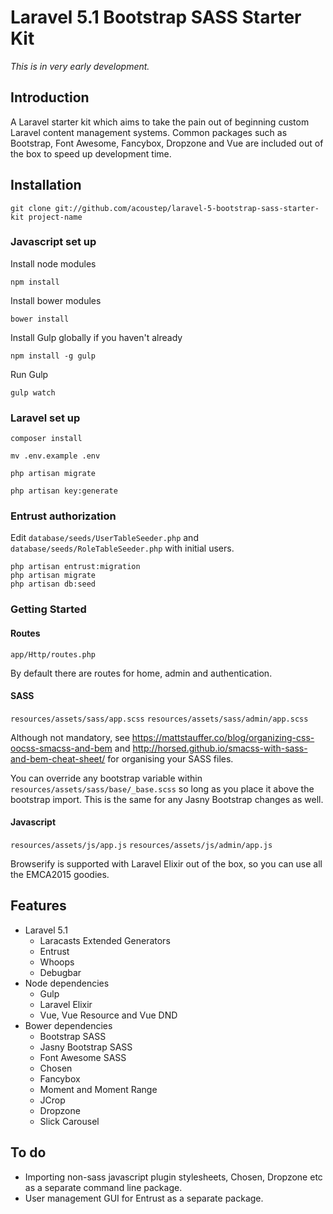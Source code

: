 # Laravel 5.1 Bootstrap SASS Starter Kit

*This is in very early development.*

## Introduction
A Laravel starter kit which aims to take the pain out of beginning custom Laravel content management systems. Common packages such as Bootstrap, Font Awesome, Fancybox, Dropzone and Vue are included out of the box to speed up development time.

## Installation

```git clone git://github.com/acoustep/laravel-5-bootstrap-sass-starter-kit project-name```

### Javascript set up

Install node modules

```npm install```

Install bower modules

```bower install```

Install Gulp globally if you haven't already

```npm install -g gulp```

Run Gulp

```gulp watch```

### Laravel set up

```composer install```

```mv .env.example .env```

```php artisan migrate```

```php artisan key:generate```

### Entrust authorization

Edit ```database/seeds/UserTableSeeder.php``` and ```database/seeds/RoleTableSeeder.php``` with initial users.

```
php artisan entrust:migration
php artisan migrate
php artisan db:seed
```

### Getting Started

#### Routes

```app/Http/routes.php```

By default there are routes for home, admin and authentication.

#### SASS

```resources/assets/sass/app.scss```
```resources/assets/sass/admin/app.scss```

Although not mandatory, see https://mattstauffer.co/blog/organizing-css-oocss-smacss-and-bem and http://horsed.github.io/smacss-with-sass-and-bem-cheat-sheet/ for organising your SASS files.

You can override any bootstrap variable within ```resources/assets/sass/base/_base.scss``` so long as you place it above the bootstrap import.  This is the same for any Jasny Bootstrap changes as well.

#### Javascript

```resources/assets/js/app.js```
```resources/assets/js/admin/app.js```

Browserify is supported with Laravel Elixir out of the box, so you can use all the EMCA2015 goodies.

## Features

* Laravel 5.1
	* Laracasts Extended Generators
	* Entrust
	* Whoops
	* Debugbar
* Node dependencies
	* Gulp
	* Laravel Elixir
	* Vue, Vue Resource and Vue DND
* Bower dependencies
	* Bootstrap SASS
	* Jasny Bootstrap SASS
	* Font Awesome SASS
	* Chosen
	* Fancybox
	* Moment and Moment Range
	* JCrop
	* Dropzone
	* Slick Carousel

## To do

* Importing non-sass javascript plugin stylesheets, Chosen, Dropzone etc as a separate command line package.
* User management GUI for Entrust as a separate package.
